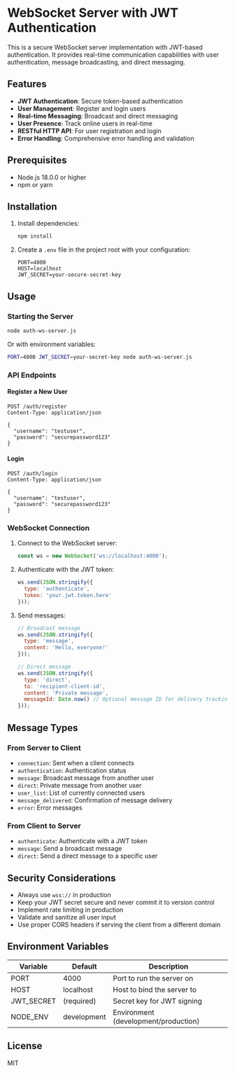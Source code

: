 # WebSocket Server with JWT Authentication

This is a secure WebSocket server implementation with JWT-based authentication. It provides real-time communication capabilities with user authentication, message broadcasting, and direct messaging.

## Features

- **JWT Authentication**: Secure token-based authentication
- **User Management**: Register and login users
- **Real-time Messaging**: Broadcast and direct messaging
- **User Presence**: Track online users in real-time
- **RESTful HTTP API**: For user registration and login
- **Error Handling**: Comprehensive error handling and validation

## Prerequisites

- Node.js 18.0.0 or higher
- npm or yarn

## Installation

1. Install dependencies:
   ```bash
   npm install
   ```

2. Create a `.env` file in the project root with your configuration:
   ```env
   PORT=4000
   HOST=localhost
   JWT_SECRET=your-secure-secret-key
   ```

## Usage

### Starting the Server

```bash
node auth-ws-server.js
```

Or with environment variables:

```bash
PORT=4000 JWT_SECRET=your-secret-key node auth-ws-server.js
```

### API Endpoints

#### Register a New User

```http
POST /auth/register
Content-Type: application/json

{
  "username": "testuser",
  "password": "securepassword123"
}
```

#### Login

```http
POST /auth/login
Content-Type: application/json

{
  "username": "testuser",
  "password": "securepassword123"
}
```

### WebSocket Connection

1. Connect to the WebSocket server:
   ```javascript
   const ws = new WebSocket('ws://localhost:4000');
   ```

2. Authenticate with the JWT token:
   ```javascript
   ws.send(JSON.stringify({
     type: 'authenticate',
     token: 'your.jwt.token.here'
   }));
   ```

3. Send messages:
   ```javascript
   // Broadcast message
   ws.send(JSON.stringify({
     type: 'message',
     content: 'Hello, everyone!'
   }));

   // Direct message
   ws.send(JSON.stringify({
     type: 'direct',
     to: 'recipient-client-id',
     content: 'Private message',
     messageId: Date.now() // Optional message ID for delivery tracking
   }));
   ```

## Message Types

### From Server to Client

- `connection`: Sent when a client connects
- `authentication`: Authentication status
- `message`: Broadcast message from another user
- `direct`: Private message from another user
- `user_list`: List of currently connected users
- `message_delivered`: Confirmation of message delivery
- `error`: Error messages

### From Client to Server

- `authenticate`: Authenticate with a JWT token
- `message`: Send a broadcast message
- `direct`: Send a direct message to a specific user

## Security Considerations

- Always use `wss://` in production
- Keep your JWT secret secure and never commit it to version control
- Implement rate limiting in production
- Validate and sanitize all user input
- Use proper CORS headers if serving the client from a different domain

## Environment Variables

| Variable    | Default     | Description                           |
|-------------|-------------|---------------------------------------|
| PORT        | 4000        | Port to run the server on             |
| HOST        | localhost   | Host to bind the server to            |
| JWT_SECRET  | (required)  | Secret key for JWT signing            |
| NODE_ENV    | development | Environment (development/production)  |

## License

MIT

